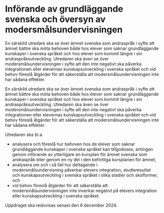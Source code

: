 # Införande av grundläggande svenska och översyn av modersmålsundervisningen

En särskild utredare ska se över ämnet svenska som andraspråk i syfte att ämnet bättre ska möta behoven både hos elever som saknar grundläggande kunskaper i svenska språket och hos elever som kommit längre i sin andraspråksutveckling. Utredaren ska även se över modersmålsundervisningen i syfte att den inte negativt ska påverka integrationen eller elevernas kunskapsutveckling i svenska språket och vid behov föreslå åtgärder för att säkerställa att modersmålsundervisningen inte har sådana effekter.

En särskild utredare ska se över ämnet svenska som andraspråk i syfte att ämnet bättre ska möta behoven både hos elever som saknar grundläggande kunskaper i svenska språket och hos elever som kommit längre i sin andraspråksutveckling. Utredaren ska även se över modersmålsundervisningen i syfte att den inte negativt ska påverka integrationen eller elevernas kunskapsutveckling i svenska språket och vid behov föreslå åtgärder för att säkerställa att modersmålsundervisningen inte har sådana effekter.

Utredaren ska bl.a.

* analysera och föreslå hur behoven hos de elever som saknar grundläggande kunskaper i svenska språket kan tillgodoses, antingen genom införande av ytterligare en kursplan för ämnet svenska som andraspråk eller genom en ny del i den befintliga kursplanen för ämnet,
* analysera om och i så fall hur deltagande i modersmålsundervisning påverkar elevers integration, studieresultat och kunskapsutveckling i svenska språket i olika stadier och skolformer, och
* vid behov föreslå åtgärder för att säkerställa att modersmålsundervisningen inte inverkar negativt på elevers integration eller kunskapsutveckling i svenska språket.

Uppdraget ska redovisas senast den 6 december 2024.
